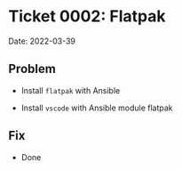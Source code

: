 # Ticket 0002: Flatpak

Date: 2022-03-39

## Problem

- Install `flatpak` with Ansible

- Install `vscode` with Ansible module flatpak

## Fix

- Done
